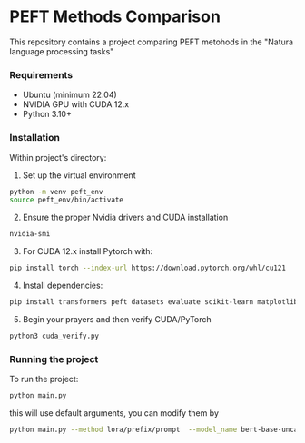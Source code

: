 # PEFT Methods Comparison
This repository contains a project comparing PEFT metohods in the "Natura language processing tasks"
### Requirements
- Ubuntu (minimum 22.04)
- NVIDIA GPU with CUDA 12.x
- Python 3.10+

### Installation
Within project's directory:
1. Set up the virtual environment 
```bash
python -m venv peft_env
source peft_env/bin/activate
```

2. Ensure the proper Nvidia drivers and CUDA installation 
```bash
nvidia-smi
```

3. For CUDA 12.x install Pytorch with: 
```bash
pip install torch --index-url https://download.pytorch.org/whl/cu121
```
4. Install dependencies: 
```bash
pip install transformers peft datasets evaluate scikit-learn matplotlib wandb sacrebleu rouge_score nltk bert_score
``` 

5. Begin your prayers and then verify CUDA/PyTorch 
```bash
python3 cuda_verify.py
```


### Running the project

To run the project: 
```bash
python main.py
```
this will use default arguments, you can modify them by 

```bash
python main.py --method lora/prefix/prompt  --model_name bert-base-uncased/google/flan-t5-small --epochs i --batch_size j --learning_rate k
```
